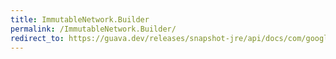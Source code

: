 ```yaml
---
title: ImmutableNetwork.Builder
permalink: /ImmutableNetwork.Builder/
redirect_to: https://guava.dev/releases/snapshot-jre/api/docs/com/google/common/graph/ImmutableNetwork.Builder.html
---
```

